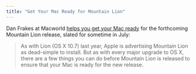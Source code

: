 ```yaml
---
title: "Get Your Mac Ready for Mountain Lion"
---
```

<p>Dan Frakes at Macworld <a href="http://www.macworld.com/article/1167629/get_your_mac_ready_for_mountain_lion.html">helps you get your Mac ready</a> for the forthcoming Mountain Lion release, slated for sometime in July:</p>
<blockquote><p>
  As with Lion (OS X 10.7) last year, Apple is advertising Mountain Lion as dead-simple to install. But as with every major upgrade to OS X, there are a few things you can do before Mountain Lion is released to ensure that your Mac is ready for the new release.
</p></blockquote>
